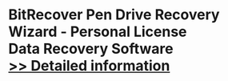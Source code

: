 # BitRecover Pen Drive Recovery Wizard - Personal License<br />Data Recovery Software<br />[>> Detailed information](https://secure.shareit.com/shareit/product.html?productid=300900418&affiliateid=200057808)